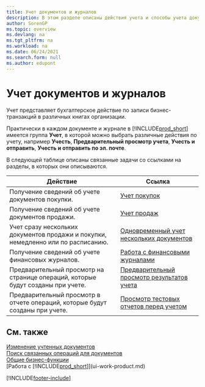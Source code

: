 ```yaml
---
title: Учет документов и журналов
description: В этом разделе описаны действия учета и способы учета документов и журналов в различных книгах компании.
author: SorenGP
ms.topic: overview
ms.devlang: na
ms.tgt_pltfrm: na
ms.workload: na
ms.date: 06/24/2021
ms.search.form: null
ms.author: edupont
---
```

# <a name="posting-documents-and-journals"></a><a name="posting-documents-and-journals"></a>Учет документов и журналов

Учет представляет бухгалтерское действие по записи бизнес-транзакций в различных книгах организации.

Практически в каждом документе и журнале в [!INCLUDE[prod_short](includes/prod_short.md)] имеется группа **Учет**, в которой можно выбрать различные действия по учету, например **Учесть**, **Предварительный просмотр учета**, **Учесть и отправить**, **Учесть и отправить по эл. почте**.

В следующей таблице описаны связанные задачи со ссылками на разделы, в которых они описываются.

| Действие | Ссылка |
| --- | --- |
| Получение сведений об учете документов покупки. |[Учет покупок](ui-post-purchases.md) |
| Получение сведений об учете документов продажи. |[Учет продаж](ui-post-sales.md) |
| Учет сразу нескольких документов продажи и покупки, немедленно или по расписанию.|[Одновременный учет нескольких документов](ui-batch-posting.md)|
| Получение сведений об учете финансовых журналов. |[Работа с финансовыми журналами](ui-work-general-journals.md) |
| Предварительный просмотр на странице операций, которые будут созданы при учете. |[Предварительный просмотр результатов учета](ui-how-preview-post-results.md) |
| Предварительный просмотр в отчете операций, которые будут созданы при учете. |[Просмотр тестовых отчетов перед учетом](ui-how-view-test-reports-posting.md) |

## <a name="see-also"></a><a name="see-also"></a>См. также

[Изменение учтенных документов](across-edit-posted-document.md)  
[Поиск связанных операций для документов](ui-find-entries.md)  
[Общие бизнес-функции](ui-across-business-areas.md)  
[Работа с [!INCLUDE[prod_short](includes/prod_short.md)]](ui-work-product.md)  

[!INCLUDE[footer-include](includes/footer-banner.md)]
